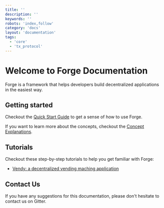 ```yaml
---
title: ''
description: ''
keywords: ''
robots: 'index,follow'
category: 'docs'
layout: 'documentation'
tags:
  - 'core'
  - 'tx_protocol'
---
```


# Welcome to Forge Documentation

Forge is a framework that helps developers build decentralized applications in the easiest way.

## Getting started

Checkout the [Quick Start Guide](quickstart) to get a sense of how to use Forge.

If you want to learn more about the concepts, checkout the [Concept Explanations](concepts).

## Tutorials

Checkout these step-by-step tutorials to help you get familiar with Forge:

- [Vendy: a decentralized vending maching application](https://www.arcblock.io/en/post/2019/09/01/overview-of-vending-machine-dapp)

## Contact Us

If you have any suggestions for this documentation, please don't hesitate to contact us on Gitter.
